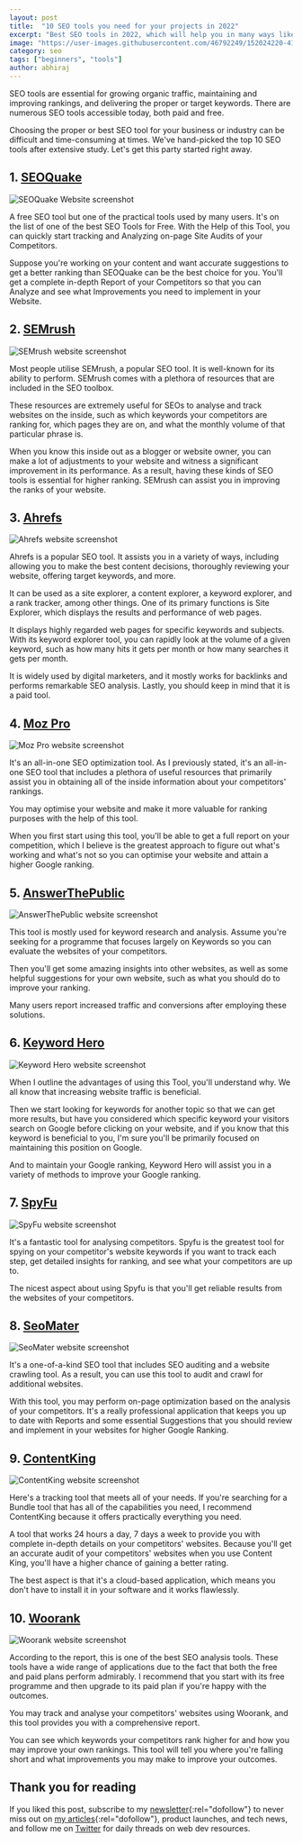 ```yaml
---
layout: post
title:  "10 SEO tools you need for your projects in 2022"
excerpt: "Best SEO tools in 2022, which will help you in many ways like gaining organic traffic etc"
image: "https://user-images.githubusercontent.com/46792249/152024220-417ecb24-2d82-41e5-bb93-fff77b575b3c.png"
category: seo
tags: ["beginners", "tools"]
author: abhiraj
---
```


SEO tools are essential for growing organic traffic, maintaining and improving rankings, and delivering the proper or target keywords. There are numerous SEO tools accessible today, both paid and free.

Choosing the proper or best SEO tool for your business or industry can be difficult and time-consuming at times. We've hand-picked the top 10 SEO tools after extensive study. Let's get this party started right away.

## 1. [SEOQuake](https://www.seoquake.com/)

![SEOQuake Website screenshot](https://user-images.githubusercontent.com/46792249/152030058-fa0b3a7c-f550-4da8-871a-95a678f43b10.png)

A free SEO tool but one of the practical tools used by many users. It's on the list of one of the best SEO Tools for Free. With the Help of this Tool, you can quickly start tracking and Analyzing on-page Site Audits of your Competitors. 

Suppose you're working on your content and want accurate suggestions to get a better ranking than SEOQuake can be the best choice for you. You'll get a complete in-depth Report of your Competitors so that you can Analyze and see what Improvements you need to implement in your Website.

## 2. [SEMrush](https://www.semrush.com)

![SEMrush website screenshot](https://user-images.githubusercontent.com/46792249/152028779-76725570-c113-499c-b64f-0594efac6657.png)

Most people utilise SEMrush, a popular SEO tool. It is well-known for its ability to perform. SEMrush comes with a plethora of resources that are included in the SEO toolbox.

These resources are extremely useful for SEOs to analyse and track websites on the inside, such as which keywords your competitors are ranking for, which pages they are on, and what the monthly volume of that particular phrase is.

When you know this inside out as a blogger or website owner, you can make a lot of adjustments to your website and witness a significant improvement in its performance. As a result, having these kinds of SEO tools is essential for higher ranking. SEMrush can assist you in improving the ranks of your website.

## 3. [Ahrefs](https://ahrefs.com)

![Ahrefs website screenshot](https://user-images.githubusercontent.com/46792249/152028671-6073bf04-86e2-4c4b-92d5-390bdcbd0464.png)

Ahrefs is a popular SEO tool. It assists you in a variety of ways, including allowing you to make the best content decisions, thoroughly reviewing your website, offering target keywords, and more.

It can be used as a site explorer, a content explorer, a keyword explorer, and a rank tracker, among other things. One of its primary functions is Site Explorer, which displays the results and performance of web pages.

It displays highly regarded web pages for specific keywords and subjects. With its keyword explorer tool, you can rapidly look at the volume of a given keyword, such as how many hits it gets per month or how many searches it gets per month.

It is widely used by digital marketers, and it mostly works for backlinks and performs remarkable SEO analysis. Lastly, you should keep in mind that it is a paid tool.

## 4. [Moz Pro](https://moz.com)

![Moz Pro website screenshot](https://user-images.githubusercontent.com/46792249/152028572-24be2fea-9021-452e-b73d-9bf19b350136.png)

It's an all-in-one SEO optimization tool. As I previously stated, it's an all-in-one SEO tool that includes a plethora of useful resources that primarily assist you in obtaining all of the inside information about your competitors' rankings. 

You may optimise your website and make it more valuable for ranking purposes with the help of this tool. 

When you first start using this tool, you'll be able to get a full report on your competition, which I believe is the greatest approach to figure out what's working and what's not so you can optimise your website and attain a higher Google ranking.

## 5. [AnswerThePublic](https://answerthepublic.com)

![AnswerThePublic website screenshot](https://user-images.githubusercontent.com/46792249/152028620-be6ce039-6c4d-4da6-b573-12c1303f1393.png)

This tool is mostly used for keyword research and analysis. Assume you're seeking for a programme that focuses largely on Keywords so you can evaluate the websites of your competitors.

Then you'll get some amazing insights into other websites, as well as some helpful suggestions for your own website, such as what you should do to improve your ranking.

Many users report increased traffic and conversions after employing these solutions.

## 6. [Keyword Hero](https://keyword-hero.com)

![Keyword Hero website screenshot](https://user-images.githubusercontent.com/46792249/152031859-47802489-53c0-4d17-896e-56d35ce73445.png)

When I outline the advantages of using this Tool, you'll understand why. We all know that increasing website traffic is beneficial. 

Then we start looking for keywords for another topic so that we can get more results, but have you considered which specific keyword your visitors search on Google before clicking on your website, and if you know that this keyword is beneficial to you, I'm sure you'll be primarily focused on maintaining this position on Google.

And to maintain your Google ranking, Keyword Hero will assist you in a variety of methods to improve your Google ranking.

## 7. [SpyFu](https://www.spyfu.com)

![SpyFu website screenshot](https://user-images.githubusercontent.com/46792249/152028250-c34c8ad7-4963-419f-9329-03c3a516cf0b.png)

It's a fantastic tool for analysing competitors. Spyfu is the greatest tool for spying on your competitor's website keywords if you want to track each step, get detailed insights for ranking, and see what your competitors are up to.

The nicest aspect about using Spyfu is that you'll get reliable results from the websites of your competitors.

## 8. [SeoMater](https://seomator.com)

![SeoMater website screenshot](https://user-images.githubusercontent.com/46792249/152027816-ecf8895e-53f8-462b-9308-b9454447c3bc.png)

It's a one-of-a-kind SEO tool that includes SEO auditing and a website crawling tool. As a result, you can use this tool to audit and crawl for additional websites.

With this tool, you may perform on-page optimization based on the analysis of your competitors. It's a really professional application that keeps you up to date with Reports and some essential Suggestions that you should review and implement in your websites for higher Google Ranking.

## 9. [ContentKing](https://www.contentkingapp.com)

![ContentKing website screenshot](https://user-images.githubusercontent.com/46792249/152028141-485e84df-72a9-4fac-8d62-d07a39d95702.png)

Here's a tracking tool that meets all of your needs. If you're searching for a Bundle tool that has all of the capabilities you need, I recommend ContentKing because it offers practically everything you need.

A tool that works 24 hours a day, 7 days a week to provide you with complete in-depth details on your competitors' websites. Because you'll get an accurate audit of your competitors' websites when you use Content King, you'll have a higher chance of gaining a better rating.

The best aspect is that it's a cloud-based application, which means you don't have to install it in your software and it works flawlessly.

## 10. [Woorank](https://woorank.com)

![Woorank website screenshot](https://user-images.githubusercontent.com/46792249/152027898-65995c73-be0b-4140-8431-5c921ac22bce.png)

According to the report, this is one of the best SEO analysis tools. These tools have a wide range of applications due to the fact that both the free and paid plans perform admirably. I recommend that you start with its free programme and then upgrade to its paid plan if you're happy with the outcomes.

You may track and analyse your competitors' websites using Woorank, and this tool provides you with a comprehensive report.

You can see which keywords your competitors rank higher for and how you may improve your own rankings. This tool will tell you where you're falling short and what improvements you may make to improve your outcomes.

## Thank you for reading

If you liked this post, subscribe to my [newsletter](https://abhirajbhowmick.substack.com){:rel="dofollow"}
to never miss out on [my articles](https://abhiraj.co){:rel="dofollow"}, product launches, and tech news, and follow me on [Twitter](https://twitter.com/rainboestrykr) for daily threads on web dev resources.